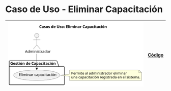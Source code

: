 # Caso de Uso - Eliminar Capacitación

| ![Diagrama de Clases](/casos_de_uso/imagenes/administrador/Eliminar_Capacitacion.svg) |[Código](/casos_de_uso/diagrama_casos_de_uso/administrador/eliminar_capacitacion/eliminar_capacitacion.puml)|
|--------------------------------------------------------------------------------------------------|---|